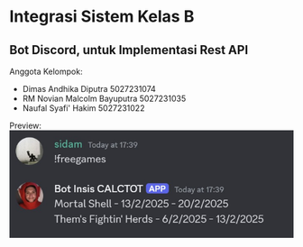 # Integrasi Sistem Kelas B

## Bot Discord, untuk Implementasi Rest API

Anggota Kelompok:

- Dimas Andhika Diputra 5027231074
- RM Novian Malcolm Bayuputra 5027231035
- Naufal Syafi' Hakim 5027231022

Preview:
<img src="./prev.jpg" />

